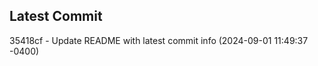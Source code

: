 
## Latest Commit
35418cf - Update README with latest commit info (2024-09-01 11:49:37 -0400) <Yunxi-Zhou>

